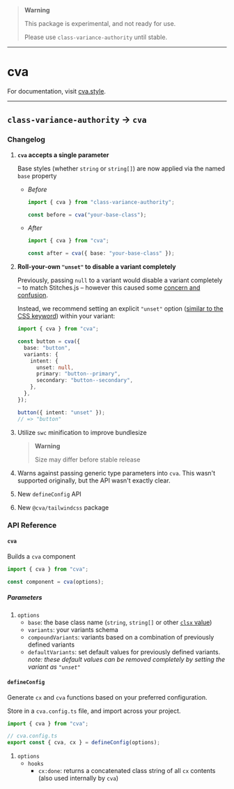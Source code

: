> **Warning**
>
> This package is experimental, and not ready for use.
>
> Please use `class-variance-authority` until stable.

---

# cva

For documentation, visit [cva.style](https://cva.style).

---

## `class-variance-authority` → `cva`

### Changelog

1. **`cva` accepts a single parameter**

   Base styles (whether `string` or `string[]`) are now applied via the named `base` property

   - _Before_

     ```ts
     import { cva } from "class-variance-authority";

     const before = cva("your-base-class");
     ```

   - _After_

     ```ts
     import { cva } from "cva";

     const after = cva({ base: "your-base-class" });
     ```

2. **Roll-your-own `"unset"` to disable a variant completely**

   Previously, passing `null` to a variant would disable a variant completely – to match Stitches.js – however this caused some [concern and confusion](https://github.com/joe-bell/cva/discussions/97).

   Instead, we recommend setting an explicit `"unset"` option ([similar to the CSS keyword](https://developer.mozilla.org/en-US/docs/Web/CSS/unset)) within your variant:

   ```ts
   import { cva } from "cva";

   const button = cva({
     base: "button",
     variants: {
       intent: {
         unset: null,
         primary: "button--primary",
         secondary: "button--secondary",
       },
     },
   });

   button({ intent: "unset" });
   // => "button"
   ```

3. Utilize `swc` minification to improve bundlesize

   > **Warning**
   >
   > Size may differ before stable release

4. Warns against passing generic type parameters into `cva`. This wasn't supported originally, but the API wasn't exactly clear.

5. New `defineConfig` API

6. New `@cva/tailwindcss` package

### API Reference

#### `cva`

Builds a `cva` component

```ts
import { cva } from "cva";

const component = cva(options);
```

##### Parameters

1. `options`
   - `base`: the base class name (`string`, `string[]` or other [`clsx` value](https://github.com/lukeed/clsx#input))
   - `variants`: your variants schema
   - `compoundVariants`: variants based on a combination of previously defined variants
   - `defaultVariants`: set default values for previously defined variants.  
     _note: these default values can be removed completely by setting the variant as `"unset"`_

#### `defineConfig`

Generate `cx` and `cva` functions based on your preferred configuration.

Store in a `cva.config.ts` file, and import across your project.

```ts
import { cva } from "cva";

// cva.config.ts
export const { cva, cx } = defineConfig(options);
```

1. `options`
   - `hooks`
     - `cx:done`: returns a concatenated class string of all `cx` contents (also used internally by `cva`)
